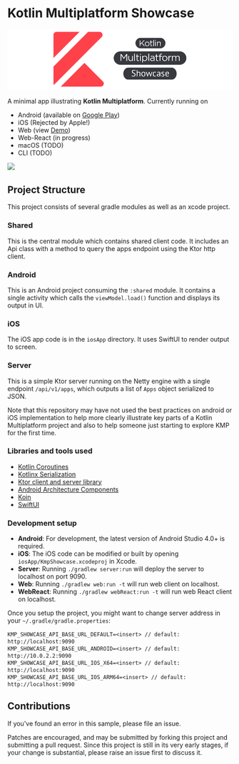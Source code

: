 # Kotlin Multiplatform Showcase

<img src="https://github.com/moallemi/kmp-showcase/blob/master/.github/kmp-showcase.png?raw=true">

A minimal app illustrating **Kotlin Multiplatform**. Currently running on
* Android (available on [Google Play](https://play.google.com/store/apps/details?id=me.moallemi.kmpshowcase))
* iOS (Rejected by Apple!)
* Web (view  [Demo](https://kmp-showcase-web.herokuapp.com))
* Web-React (in progress)
* macOS (TODO)
* CLI (TODO)

<img src="https://github.com/moallemi/kmp-showcase/blob/master/.github/android-ios-screenshot.png?raw=true">

## Project Structure

This project consists of several gradle modules as well as an xcode project.

### Shared

This is the central module which contains shared client code. It includes an Api class with a method to query the apps endpoint using the Ktor http client.

### Android

This is an Android project consuming the `:shared` module. It contains a single activity which calls the `viewModel.load()` function and displays its output in UI.

### iOS

The iOS app code is in the `iosApp` directory. It uses SwiftUI to render output to screen.

### Server

This is a simple Ktor server running on the Netty engine with a single endpoint `/api/v1/apps`, which outputs a list of `Apps` object serialized to JSON.

Note that this repository may have not used the best practices on android or iOS implementation to help more clearly illustrate key parts of a Kotlin
Multiplatform project and also to help someone just starting to explore KMP for the first time.

### Libraries and tools used

* [Kotlin Coroutines](https://kotlinlang.org/docs/reference/coroutines-overview.html)
* [Kotlinx Serialization](https://github.com/Kotlin/kotlinx.serialization)
* [Ktor client and server library](https://github.com/ktorio/ktor)
* [Android Architecture Components](https://developer.android.com/topic/libraries/architecture/index.html)
* [Koin](https://github.com/InsertKoinIO/koin)
* [SwiftUI](https://developer.apple.com/documentation/swiftui)

### Development setup
* **Android**: For development, the latest version of Android Studio 4.0+ is required.
* **iOS**: The iOS code can be modified or built by opening `iosApp/KmpShowcase.xcodeproj` in Xcode.
* **Server**: Running `./gradlew server:run` will deploy the server to localhost on port 9090.
* **Web**: Running `./gradlew web:run -t` will run web client on localhost.
* **WebReact**: Running `./gradlew webReact:run -t` will run web React client on localhost.

Once you setup the project, you might want to change server address in your `~/.gradle/gradle.properties`:

```
KMP_SHOWCASE_API_BASE_URL_DEFAULT=<insert> // default: http://localhost:9090
KMP_SHOWCASE_API_BASE_URL_ANDROID=<insert> // default: http://10.0.2.2:9090
KMP_SHOWCASE_API_BASE_URL_IOS_X64=<insert> // default: http://localhost:9090
KMP_SHOWCASE_API_BASE_URL_IOS_ARM64=<insert> // default: http://localhost:9090
```

## Contributions

If you've found an error in this sample, please file an issue.

Patches are encouraged, and may be submitted by forking this project and
submitting a pull request. Since this project is still in its very early stages,
if your change is substantial, please raise an issue first to discuss it.



